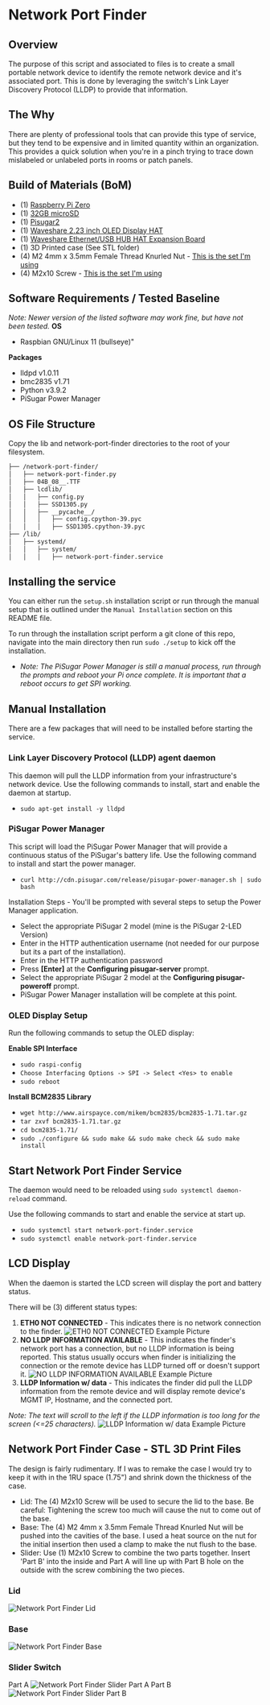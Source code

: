 # Network Port Finder

## Overview
The purpose of this script and associated to files is to create a small portable network device to identify the remote network device and it's associated port. This is done by leveraging the switch's Link Layer Discovery Protocol (LLDP) to provide that information.

## The Why
There are plenty of professional tools that can provide this type of service, but they tend to be expensive and in limited quantity within an organization. This provides a quick solution when you're in a pinch trying to trace down mislabeled or unlabeled ports in rooms or patch panels. 

## Build of Materials (BoM)

 - (1) [Raspberry Pi Zero](https://amzn.to/4d5CCtM)
 - (1) [32GB microSD](https://amzn.to/4f9ku40)
 - (1) [Pisugar2](https://amzn.to/3y4ljdR)
 - (1) [Waveshare 2.23 inch OLED Display HAT](https://amzn.to/4bOJ8Er)
 - (1) [Waveshare Ethernet/USB HUB HAT Expansion Board](https://amzn.to/3zHymCt)
 - (1) 3D Printed case (See STL folder)
 - (4) M2 4mm x 3.5mm Female Thread Knurled Nut - [This is the set I'm using](https://amzn.to/3Y3iiVF)
 - (4) M2x10 Screw - [This is the set I'm using](https://amzn.to/3y2eDNu)

## Software Requirements / Tested Baseline

*Note: Newer version of the listed software may work fine, but have not been tested.*
 **OS**
 - Raspbian GNU/Linux 11 (bullseye)"

**Packages**
 - lldpd v1.0.11
 - bmc2835 v1.71
 - Python v3.9.2
 - PiSugar Power Manager

## OS File Structure

Copy the lib and network-port-finder directories to the root of your filesystem.

```bash
├── /network-port-finder/
│   ├── network-port-finder.py
│   ├── 04B_08__.TTF
│   ├── lcdlib/
│   │   ├── config.py
│   │   ├── SSD1305.py
│   │   ├── __pycache__/
│   │   │   ├── config.cpython-39.pyc
│   │   │   ├── SSD1305.cpython-39.pyc
├── /lib/
│   ├── systemd/
│   │   ├── system/
│   │   │   ├── network-port-finder.service
```
## Installing the service
You can either run the `setup.sh` installation script or run through the manual setup that is outlined under the `Manual Installation` section on this README file.

To run through the installation script perform a git clone of this repo, navigate into the main directory then run `sudo ./setup` to kick off the installation.

- *Note: The PiSugar Power Manager is still a manual process, run through the prompts and reboot your Pi once complete. It is important that a reboot occurs to get SPI working.* 

## Manual Installation

There are a few packages that will need to be installed before starting the service. 

### **Link Layer Discovery Protocol (LLDP) agent daemon**

This daemon will pull the LLDP information from your infrastructure's network device. Use the following commands to install, start and enable the daemon at startup.
- `sudo apt-get install -y lldpd`

### **PiSugar Power Manager**

This script will load the PiSugar Power Manager that will provide a continuous status of the PiSugar's battery life. Use the following command to install and start the power manager.

- `curl http://cdn.pisugar.com/release/pisugar-power-manager.sh | sudo bash`

Installation Steps - You'll be prompted with several steps to setup the Power Manager application.

- Select the appropriate PiSugar 2 model (mine is the PiSugar 2-LED Version)
- Enter in the HTTP authentication username (not needed for our purpose but its a part of the installation).
- Enter in the HTTP authentication password 
- Press **[Enter]** at the **Configuring pisugar-server** prompt.
- Select the appropriate PiSugar 2 model at the **Configuring pisugar-poweroff** prompt. 
- PiSugar Power Manager installation will be complete at this point.

### **OLED Display Setup**

Run the following commands to setup the OLED display:

**Enable SPI Interface**

- `sudo raspi-config`
- `Choose Interfacing Options -> SPI -> Select <Yes> to enable`
- `sudo reboot` 

**Install BCM2835 Library**
- `wget http://www.airspayce.com/mikem/bcm2835/bcm2835-1.71.tar.gz`
- `tar zxvf bcm2835-1.71.tar.gz`
- `cd bcm2835-1.71/`
- `sudo ./configure && sudo make && sudo make check && sudo make install`

## Start Network Port Finder Service
The daemon would need to be reloaded using `sudo systemctl daemon-reload` command. 

Use the following commands to start and enable the service at start up.
- `sudo systemctl start network-port-finder.service`
- `sudo systemctl enable network-port-finder.service`

## LCD Display
When the daemon is started the LCD screen will display the port and battery status. 

There will be (3) different status types:

 1. **ETH0 NOT CONNECTED** - This indicates there is no network connection to the finder.
 ![ETH0 NOT CONNECTED Example Picture](https://i.imgur.com/yL0fxYP.jpeg)
 2. **NO LLDP INFORMATION AVAILABLE** - This indicates the finder's network port has a connection, but no LLDP information is being reported. This status usually occurs when finder is initializing the connection or the remote device has LLDP turned off or doesn't support it. 
![NO LLDP INFORMATION AVAILABLE Example Picture](https://i.imgur.com/nBBZ0Q4.jpeg)
 3. **LLDP Information w/ data** - This indicates the finder did pull the LLDP information from the remote device and will display remote device's MGMT IP, Hostname, and the connected port. 
 
 *Note: The text will scroll to the left if the LLDP information is too long for the screen (<=25 characters).*
![LLDP Information w/ data Example Picture](https://i.imgur.com/IZEL82G.jpeg)
## Network Port Finder Case - STL 3D Print Files

The design is fairly rudimentary. If I was to remake the case I would try to keep it with in the 1RU space (1.75") and shrink down the thickness of the case. 

- Lid: The (4) M2x10 Screw will be used to secure the lid to the base. Be careful: Tightening the screw too much will cause the nut to come out of the base.
- Base: The (4) M2 4mm x 3.5mm Female Thread Knurled Nut will be pushed into the cavities of the base. I used a heat source on the nut for the initial insertion then used a clamp to make the nut flush to the base.
- Slider: Use (1) M2x10 Screw to combine the two parts together. Insert 'Part B' into the inside and Part A will line up with Part B hole on the outside with the screw combining the two pieces. 

### Lid
![Network Port Finder Lid](https://i.imgur.com/6fla0HW.png)
### Base
![Network Port Finder Base](https://i.imgur.com/tbahiS0.png)

### Slider Switch

Part A
![Network Port Finder Slider Part A](https://i.imgur.com/Shx8q6A.png)
Part B
![Network Port Finder Slider Part B](https://i.imgur.com/jzfXXoq.png)
